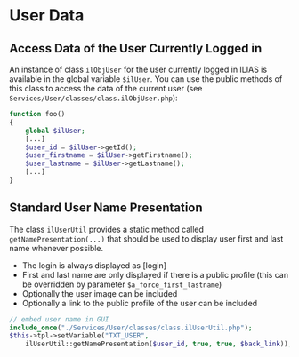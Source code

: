 # User Data
## Access Data of the User Currently Logged in

An instance of class `ilObjUser` for the user currently logged in ILIAS is available in the global variable `$ilUser`. You can use the public methods of this class to access the data of the current user (see `Services/User/classes/class.ilObjUser.php`):

```php
function foo()
{
	global $ilUser;
	[...]
	$user_id = $ilUser->getId();
	$user_firstname = $ilUser->getFirstname();
	$user_lastname = $ilUser->getLastname();
	[...]
}
```

## Standard User Name Presentation

The class `ilUserUtil` provides a static method called `getNamePresentation(...)` that should be used to display user first and last name whenever possible.

- The login is always displayed as [login]
- First and last name are only displayed if there is a public profile (this can be overridden by parameter `$a_force_first_lastname`)
- Optionally the user image can be included
- Optionally a link to the public profile of the user can be included

```php
// embed user name in GUI
include_once("./Services/User/classes/class.ilUserUtil.php");
$this->tpl->setVariable("TXT_USER",
	ilUserUtil::getNamePresentation($user_id, true, true, $back_link));
```